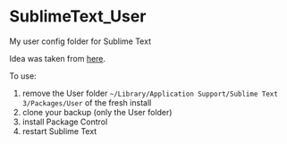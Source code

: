 # SublimeText_User
My user config folder for Sublime Text

Idea was taken from [here](https://forum.sublimetext.com/t/what-s-the-best-way-to-backup-the-st3-configuration/25494/3).

To use:

1. remove the User folder `~/Library/Application Support/Sublime Text 3/Packages/User` of the fresh install
2. clone your backup (only the User folder)
3. install Package Control
4. restart Sublime Text
